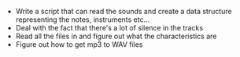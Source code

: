 - Write a script that can read the sounds and create a data structure representing the notes, instruments etc...
- Deal with the fact that there's a lot of silence in the tracks
- Read all the files in and figure out what the characteristics are
- Figure out how to get mp3 to WAV files
